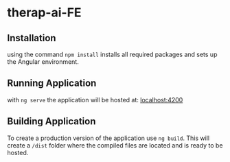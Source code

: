 # therap-ai-FE
## Installation
using the command ````npm install```` installs all required packages and sets up the Angular environment.

## Running Application
with ````ng serve```` the application will be hosted at: [localhost:4200](http://localhost:4200)

## Building Application
To create a production version of the application use ````ng build````. This will create a ```/dist``` folder where the compiled files are located and is ready to be hosted. 
